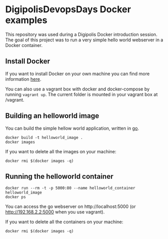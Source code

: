# DigipolisDevopsDays Docker examples

This repository was used during a Digipolis Docker introduction session. The goal of this project was to run a very simple hello world webserver in a Docker container.

## Install Docker
If you want to install Docker on your own machine you can find more information [here](https://docs.docker.com/engine/installation/).

You can also use a vagrant box with docker and docker-compose by running ```vagrant up```. The current folder is mounted in your vagrant box at /vagrant.



## Building an helloworld image
You can build the simple hellow world application, written in [go](https://golang.org/).
```
docker build -t helloworld_image .
docker images
```
If you want to delete all the images on your machine:
```
docker rmi $(docker images -q)
```

## Running the helloworld container
```
docker run --rm -t -p 5000:80 --name helloworld_container helloworld_image
docker ps
```
You can access the go webserver on http://localhost:5000 (or http://192.168.2.2:5000 when you use vagrant).

If you want to delete all the containers on your machine:
```
docker rmi $(docker images -q)
```
